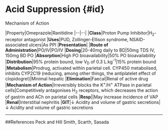 # Acid Suppression {#id}

Mechanism of Action

|Property|Omeprazole|Ranitidine
|--|--|
|**Class**|Proton Pump Inhibitor|H<sub>2</sub>-receptor antagonist
|**Uses**|PUD, Zollinger-Ellison syndrome, NSAID-associated ulcers|As PPI
|**Presentation**|
|**Route of Administration**|PO/IV|PO/IV
|**Dosing**|20-40mg daily to BD|50mg TDS IV, 150mg BD PO
|**Absorption**|High PO bioavailability|50% PO bioavailability
|**Distribution**|95% protein bound, low V<sub>D</sub> of 0.3 L.kg<sup>-1</sup>|15% protein bound
|**Metabolism**|Prodrug, activated within parietal cell. CYP450 metabolised, inhibits CYP2C19 (reducing, among other things, the antiplatelet effect of clopidogrel)|Minimal hepatic
|**Elimination**|Faecal|Renal of active drug
|**Mechanism of Action**|Irreversibly blocks the K<sup>+</sup>/H<sup>+</sup> ATPase in parietal cells|Competitively antagonises H<sub>2</sub> receptors, which decreases the action of gastrin and ACh on parietal cells
|**Resp**||May increase incidence of VAP
|**Renal**|Interstitial nephritis
|**GIT**|↓ Acidity and volume of gastric secretions|↓ Acidity and volume of gastric secretions

---
##References
Peck and Hill
Smith, Scarth, Sasada